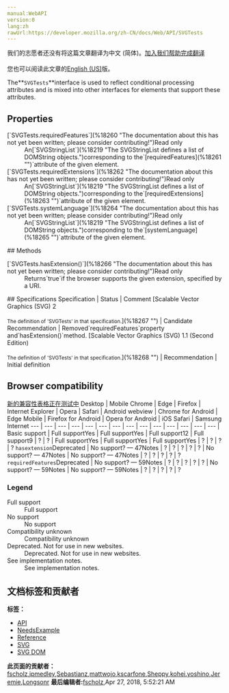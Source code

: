 ```yaml
---
manual:WebAPI
version:0
lang:zh
rawUrl:https://developer.mozilla.org/zh-CN/docs/Web/API/SVGTests
---
```




<bdi>我们的志愿者还没有将这篇文章翻译为<bdi>中文 (简体)</bdi>。[加入我们帮助完成翻译](%18259 "")<br></br>您也可以阅读此文章的[English (US)](%17492 "")版。</bdi>






The**`SVGTests`**interface is used to reflect conditional processing attributes and is mixed into other interfaces for elements that support these attributes.


## Properties<a name="Properties"></a>
<dl><dt id=''>[`SVGTests.requiredFeatures`](%18260 "The documentation about this has not yet been written; please consider contributing!")Read only<i></i></dt><dd>An[`SVGStringList`](%18219 "The SVGStringList defines a list of DOMString objects.")corresponding to the`[requiredFeatures](%18261 "")`attribute of the given element.</dd><dt id=''>[`SVGTests.requiredExtensions`](%18262 "The documentation about this has not yet been written; please consider contributing!")Read only</dt><dd>An[`SVGStringList`](%18219 "The SVGStringList defines a list of DOMString objects.")corresponding to the`[requiredExtensions](%18263 "")`attribute of the given element.</dd><dt id=''>[`SVGTests.systemLanguage`](%18264 "The documentation about this has not yet been written; please consider contributing!")Read only</dt><dd>An[`SVGStringList`](%18219 "The SVGStringList defines a list of DOMString objects.")corresponding to the`[systemLanguage](%18265 "")`attribute of the given element.</dd></dl>
## Methods<a name="Methods"></a>
<dl><dt id=''>[`SVGTests.hasExtension()`](%18266 "The documentation about this has not yet been written; please consider contributing!")Read only<i></i></dt><dd>Returns`true`if the browser supports the given extension, specified by a URI.</dd></dl>
## Specifications<a name="Specifications"></a>
Specification | Status | Comment 
[Scalable Vector Graphics (SVG) 2<br></br><small>The definition of &#39;SVGTests&#39; in that specification.</small>](%18267 "") | Candidate Recommendation | Removed`requiredFeatures`property and`hasExtension()`method. 
[Scalable Vector Graphics (SVG) 1.1 (Second Edition)<br></br><small>The definition of &#39;SVGTests&#39; in that specification.</small>](%18268 "") | Recommendation | Initial definition 


## Browser compatibility<a name="Browser_compatibility"></a>
[新的兼容性表格正在测试中<i></i>](%3360 "")
<abbr>Desktop<i></i></abbr> | <abbr>Mobile<i></i></abbr> 
<abbr>Chrome<i></i></abbr> | <abbr>Edge<i></i></abbr> | <abbr>Firefox<i></i></abbr> | <abbr>Internet Explorer<i></i></abbr> | <abbr>Opera<i></i></abbr> | <abbr>Safari<i></i></abbr> | <abbr>Android webview<i></i></abbr> | <abbr>Chrome for Android<i></i></abbr> | <abbr>Edge Mobile<i></i></abbr> | <abbr>Firefox for Android<i></i></abbr> | <abbr>Opera for Android<i></i></abbr> | <abbr>iOS Safari<i></i></abbr> | <abbr>Samsung Internet<i></i></abbr> 
 ---  |  ---  |  ---  |  ---  |  ---  |  ---  |  ---  |  ---  |  ---  |  ---  |  ---  |  ---  |  ---  |  ---  | 
Basic support | <abbr>Full support</abbr>Yes | <abbr>Full support</abbr>Yes | <abbr>Full support</abbr>12 | <abbr>Full support</abbr>9 | <abbr>?</abbr> | <abbr>?</abbr> | <abbr>Full support</abbr>Yes | <abbr>Full support</abbr>Yes | <abbr>Full support</abbr>Yes | <abbr>?</abbr> | <abbr>?</abbr> | <abbr>?</abbr> | <abbr>?</abbr> 
`hasextension`<abbr>Deprecated<i></i></abbr> | <abbr>No support</abbr>? — 47<abbr>Notes<i></i></abbr> | <abbr>?</abbr> | <abbr>?</abbr> | <abbr>?</abbr> | <abbr>?</abbr> | <abbr>?</abbr> | <abbr>No support</abbr>? — 47<abbr>Notes<i></i></abbr> | <abbr>No support</abbr>? — 47<abbr>Notes<i></i></abbr> | <abbr>?</abbr> | <abbr>?</abbr> | <abbr>?</abbr> | <abbr>?</abbr> | <abbr>?</abbr> 
`requiredFeatures`<abbr>Deprecated<i></i></abbr> | <abbr>No support</abbr>? — 59<abbr>Notes<i></i></abbr> | <abbr>?</abbr> | <abbr>?</abbr> | <abbr>?</abbr> | <abbr>?</abbr> | <abbr>?</abbr> | <abbr>No support</abbr>? — 59<abbr>Notes<i></i></abbr> | <abbr>No support</abbr>? — 59<abbr>Notes<i></i></abbr> | <abbr>?</abbr> | <abbr>?</abbr> | <abbr>?</abbr> | <abbr>?</abbr> | <abbr>?</abbr> 


### Legend<a name="Legend"></a>
<dl><dt id=''><abbr>Full support</abbr></dt><dd>Full support</dd><dt id=''><abbr>No support</abbr></dt><dd>No support</dd><dt id=''><abbr>Compatibility unknown</abbr></dt><dd>Compatibility unknown</dd><dt id=''><abbr>Deprecated. Not for use in new websites.<i></i></abbr></dt><dd>Deprecated. Not for use in new websites.</dd><dt id=''><abbr>See implementation notes.<i></i></abbr></dt><dd>See implementation notes.</dd></dl>



## 文档标签和贡献者
**标签：**
* [API](%50 "")
* [NeedsExample](%13047 "")
* [Reference](%3381 "")
* [SVG](%457 "")
* [SVG DOM](%17335 "")

**此页面的贡献者：**[fscholz](%60 ""),[jpmedley](%3413 ""),[Sebastianz](%4468 ""),[mattwojo](%14635 ""),[kscarfone](%3900 ""),[Sheppy](%405 ""),[kohei.yoshino](%4510 ""),[Jeremie](%4470 ""),[Longsonr](%17479 "")
**最后编辑者:**[fscholz](%60 ""),<time>Apr 27, 2018, 5:52:21 AM</time>


